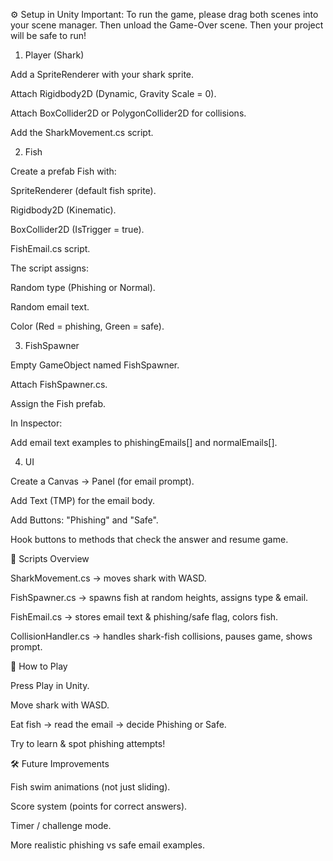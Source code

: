 ⚙️ Setup in Unity
Important: To run the game, please drag both scenes into your scene manager. Then unload the Game-Over scene. Then your project will be safe to run!

1. Player (Shark)

Add a SpriteRenderer with your shark sprite.

Attach Rigidbody2D (Dynamic, Gravity Scale = 0).

Attach BoxCollider2D or PolygonCollider2D for collisions.

Add the SharkMovement.cs script.

2. Fish

Create a prefab Fish with:

SpriteRenderer (default fish sprite).

Rigidbody2D (Kinematic).

BoxCollider2D (IsTrigger = true).

FishEmail.cs script.

The script assigns:

Random type (Phishing or Normal).

Random email text.

Color (Red = phishing, Green = safe).

3. FishSpawner

Empty GameObject named FishSpawner.

Attach FishSpawner.cs.

Assign the Fish prefab.

In Inspector:

Add email text examples to phishingEmails[] and normalEmails[].

4. UI

Create a Canvas → Panel (for email prompt).

Add Text (TMP) for the email body.

Add Buttons: "Phishing" and "Safe".

Hook buttons to methods that check the answer and resume game.

📂 Scripts Overview

SharkMovement.cs → moves shark with WASD.

FishSpawner.cs → spawns fish at random heights, assigns type & email.

FishEmail.cs → stores email text & phishing/safe flag, colors fish.

CollisionHandler.cs → handles shark-fish collisions, pauses game, shows prompt.

🚀 How to Play

Press Play in Unity.

Move shark with WASD.

Eat fish → read the email → decide Phishing or Safe.

Try to learn & spot phishing attempts!

🛠 Future Improvements

Fish swim animations (not just sliding).

Score system (points for correct answers).

Timer / challenge mode.

More realistic phishing vs safe email examples.
